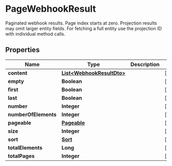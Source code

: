 

# PageWebhookResult

Paginated webhook results. Page index starts at zero. Projection results may omit larger entity fields. For fetching a full entity use the projection ID with individual method calls.
## Properties

Name | Type | Description | Notes
------------ | ------------- | ------------- | -------------
**content** | [**List&lt;WebhookResultDto&gt;**](WebhookResultDto) |  |  [optional]
**empty** | **Boolean** |  |  [optional]
**first** | **Boolean** |  |  [optional]
**last** | **Boolean** |  |  [optional]
**number** | **Integer** |  |  [optional]
**numberOfElements** | **Integer** |  |  [optional]
**pageable** | [**Pageable**](Pageable) |  |  [optional]
**size** | **Integer** |  |  [optional]
**sort** | [**Sort**](Sort) |  |  [optional]
**totalElements** | **Long** |  |  [optional]
**totalPages** | **Integer** |  |  [optional]



